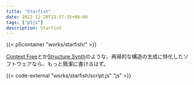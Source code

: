 ```yaml
---
title: "Starfish"
date: 2022-12-20T15:57:35+09:00
tags: ["p5js"]
description: Starfish
---
```


{{< p5container "works/starfish/" >}}

[Context Free](https://contextfreeart.org/index.html)とか[Structure Synth](https://structuresynth.sourceforge.net)のような、再帰的な構造の生成に特化したソフトウェアなら、もっと簡潔に書けるはず。

{{< code-external "works/starfish/script.js" "js" >}}

